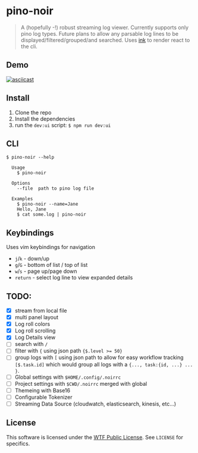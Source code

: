 # pino-noir

> A (hopefully -!) robust streaming log viewer. Currently supports only pino log types. Future plans to allow any parsable log lines to be displayed/filtered/grouped/and searched.
> Uses [ink](https://term.ink) to render react to the cli.

## Demo

[![asciicast](https://asciinema.org/a/Zp4Nj5SD52HFmDWTiTNOPiGmY.svg)](https://asciinema.org/a/Zp4Nj5SD52HFmDWTiTNOPiGmY)

## Install

1. Clone the repo
2. Install the dependencies
3. run the `dev:ui` script: `$ npm run dev:ui`

## CLI

```
$ pino-noir --help

  Usage
    $ pino-noir

  Options
    --file  path to pino log file

  Examples
    $ pino-noir --name=Jane
    Hello, Jane
    $ cat some.log | pino-noir
```

## Keybindings

Uses vim keybindings for navigation

- `j`/`k` - down/up
- `g`/`G` - bottom of list / top of list
- `w`/`s` - page up/page down
- `return` - select log line to view expanded details

## TODO:

- [x] stream from local file
- [x] multi panel layout
- [x] Log roll colors
- [x] Log roll scrolling
- [x] Log Details view
- [ ] search with `/`
- [ ] filter with `{` using json path `{$.level >= 50}`
- [ ] group logs with `[` using json path to allow for easy workflow tracking `[$.task.id]` which would group all logs with a `{..., task:{id, ...} ... }`.
- [ ] Global settings with `$HOME/.config/.noirrc`
- [ ] Project settings with `$CWD/.noirrc` merged with global
- [ ] Themeing with Base16
- [ ] Configurable Tokenizer
- [ ] Streaming Data Source (cloudwatch, elasticsearch, kinesis, etc...)

## License

This software is licensed under the [WTF Public License](http://www.wtfpl.net/faq/). See `LICENSE` for specifics.
